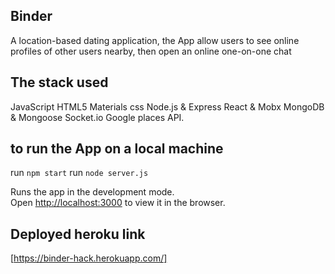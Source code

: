 ## Binder
A location-based dating application, the App allow users to see online profiles of other users nearby, then open an online one-on-one chat

## The stack used
JavaScript
HTML5
Materials css 
Node.js & Express
React & Mobx
MongoDB & Mongoose
Socket.io
Google places API.

## to run the App on a local machine
run `npm start`
run `node server.js`

Runs the app in the development mode.<br />
Open [http://localhost:3000](http://localhost:3000) to view it in the browser.

## Deployed heroku link
[https://binder-hack.herokuapp.com/]
